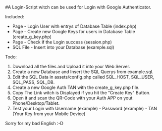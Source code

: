 #A Login-Script witch can be used for Login with Google Authenticator.

Included:
- Page - Login User with entrys of Database Table (index.php)
- Page - Create new Google Keys for users in Database Table (create_g_key.php)
- Page - Check if the Login success (session.php)
- SQL File - Insert into your Database (example.sql)

Todo:
1. Download all the files and Upload it into your Web Server.
2. Create a new Database and Insert the SQL Querys from example.sql.
3. Edit the SQL Data in assets/config.php called SQL_HOST, SQL_USER, SQL_PASS, SQL_DB.
4. Create a new Google Auth TAN with the create_g_key.php file.
5. Copy The Link witch is Displayed if you hit the "Create Key" Button.
6. Open it and scan the QR-Code with your Auth APP on yout Phone/Desktop/Tablet.
7. Test your Login with Username (example) - Password (example) - TAN (Your Key from your Mobile Device)

Sorry for my bad English :-D
